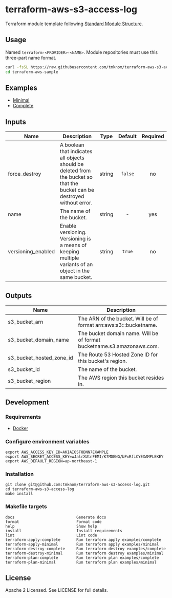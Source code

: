 # terraform-aws-s3-access-log

Terraform module template following [Standard Module Structure](https://www.terraform.io/docs/modules/create.html#standard-module-structure).

## Usage

Named `terraform-<PROVIDER>-<NAME>`. Module repositories must use this three-part name format.

```sh
curl -fsSL https://raw.githubusercontent.com/tmknom/terraform-aws-s3-access-log/master/install | sh -s terraform-aws-sample
cd terraform-aws-sample
```

## Examples

- [Minimal](https://github.com/tmknom/terraform-aws-s3-access-log/tree/master/examples/minimal)
- [Complete](https://github.com/tmknom/terraform-aws-s3-access-log/tree/master/examples/complete)

## Inputs

| Name               | Description                                                                                                               |  Type  | Default | Required |
| ------------------ | ------------------------------------------------------------------------------------------------------------------------- | :----: | :-----: | :------: |
| force_destroy      | A boolean that indicates all objects should be deleted from the bucket so that the bucket can be destroyed without error. | string | `false` |    no    |
| name               | The name of the bucket.                                                                                                   | string |    -    |   yes    |
| versioning_enabled | Enable versioning. Versioning is a means of keeping multiple variants of an object in the same bucket.                    | string | `true`  |    no    |

## Outputs

| Name                     | Description                                                            |
| ------------------------ | ---------------------------------------------------------------------- |
| s3_bucket_arn            | The ARN of the bucket. Will be of format arn:aws:s3:::bucketname.      |
| s3_bucket_domain_name    | The bucket domain name. Will be of format bucketname.s3.amazonaws.com. |
| s3_bucket_hosted_zone_id | The Route 53 Hosted Zone ID for this bucket's region.                  |
| s3_bucket_id             | The name of the bucket.                                                |
| s3_bucket_region         | The AWS region this bucket resides in.                                 |

## Development

### Requirements

- [Docker](https://www.docker.com/)

### Configure environment variables

```shell
export AWS_ACCESS_KEY_ID=AKIAIOSFODNN7EXAMPLE
export AWS_SECRET_ACCESS_KEY=wJalrXUtnFEMI/K7MDENG/bPxRfiCYEXAMPLEKEY
export AWS_DEFAULT_REGION=ap-northeast-1
```

### Installation

```shell
git clone git@github.com:tmknom/terraform-aws-s3-access-log.git
cd terraform-aws-s3-access-log
make install
```

### Makefile targets

```text
docs                           Generate docs
format                         Format code
help                           Show help
install                        Install requirements
lint                           Lint code
terraform-apply-complete       Run terraform apply examples/complete
terraform-apply-minimal        Run terraform apply examples/minimal
terraform-destroy-complete     Run terraform destroy examples/complete
terraform-destroy-minimal      Run terraform destroy examples/minimal
terraform-plan-complete        Run terraform plan examples/complete
terraform-plan-minimal         Run terraform plan examples/minimal
```

## License

Apache 2 Licensed. See LICENSE for full details.
